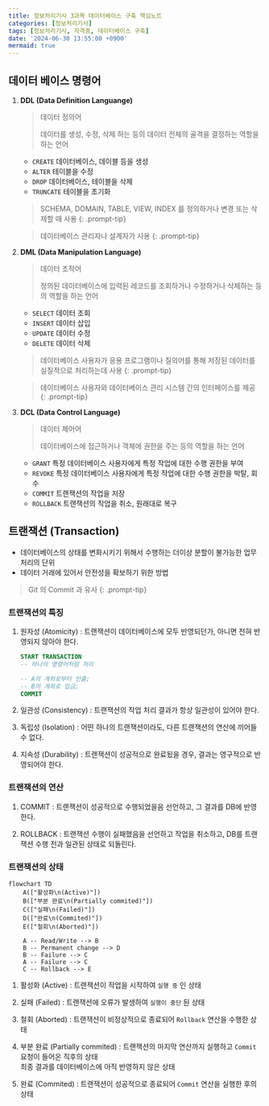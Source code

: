 ```yaml
---
title: 정보처리기사 3과목 데이터베이스 구축 핵심노트
categories: [정보처리기사]
tags: [정보처리기사, 자격증, 데이터베이스 구축]
date: '2024-06-30 13:55:00 +0900'
mermaid: true
---
```


## 데이터 베이스 명령어

1. **DDL (Data Definition Languange)**

   > 데이터 정의어
   >
   > 데이터를 생성, 수정, 삭제 하는 등의 데이터 전체의 골격을 결정하는 역할을 하는 언어

   * `CREATE` 데이터베이스, 데이블 등을 생성
   * `ALTER` 테이블을 수정
   * `DROP` 데이터베이스, 테이블을 삭제
   * `TRUNCATE` 테이블을 초기화

   > SCHEMA, DOMAIN, TABLE, VIEW, INDEX 를 정의하거나 변경 또는 삭제할 때 사용
   {: .prompt-tip}

   > 데이터베이스 관리자나 설계자가 사용
   {: .prompt-tip}

2. **DML (Data Manipulation Language)**

   > 데이터 조작어
   >
   > 정의된 데이터베이스에 입력된 레코드를 조회하거나 수정하거나 삭제하는 등의 역할을 하는 언어

   * `SELECT` 데이터 조회
   * `INSERT` 데이터 삽입
   * `UPDATE` 데이터 수정
   * `DELETE` 데이터 삭제

   > 데이터베이스 사용자가 응용 프로그램이나 질의어를 통해 저장된 데이터를 실질적으로 처리하는데 사용
   {: .prompt-tip}

   > 데이터베이스 사용자와 데이터베이스 관리 시스템 간의 인터페이스를 제공
   {: .prompt-tip}

3. **DCL (Data Control Language)**

   > 데이터 제어어
   >
   > 데이터베이스에 접근하거나 객체에 권한을 주는 등의 역할을 하는 언어

   * `GRANT` 특정 데이터베이스 사용자에게 특정 작업에 대한 수행 권한을 부여
   * `REVOKE` 특정 데이터베이스 사용자에게 특정 작업에 대한 수행 권한을 박탈, 회수
   * `COMMIT` 트랜잭션의 작업을 저장
   * `ROLLBACK` 트랜잭션의 작업을 취소, 원래대로 복구

## 트랜잭션 (Transaction)

* 데이터베이스의 상태를 변화시키기 위해서 수행하는 더이상 분할이 불가능한 업무처리의 단위
* 데이터 거래에 있어서 안전성을 확보하기 위한 방법

> Git 의 Commit 과 유사
{: .prompt-tip}

### 트랜잭션의 특징

1. 원자성 (Atomicity)
   : 트랜잭션이 데이터베이스에 모두 반영되던가, 아니면 전혀 반영되지 않아야 한다.
      ```sql
      START TRANSACTION
      -- 하나의 명령어처럼 처리

      -- A의 계좌로부터 인출;
      -- B의 계좌로 입금;
      COMMIT
      ```

2. 일관성 (Consistency)
   : 트랜잭션의 작업 처리 결과가 항상 일관성이 있어야 한다.

3. 독립성 (Isolation)
   : 어떤 하나의 트랜잭션이라도, 다른 트랜잭션의 연산에 끼어들 수 없다.

4. 지속성 (Durability)
   : 트랜잭션이 성공적으로 완료됬을 경우, 결과는 영구적으로 반영되어야 한다.

### 트랜잭션의 연산

1. COMMIT
   : 트랜잭션이 성공적으로 수행되었을음 선언하고, 그 결과를 DB에 반영한다.

2. ROLLBACK
   : 트랜잭션 수행이 실패했음을 선언하고 작업을 취소하고, DB를 트랜잭션 수행 전과 일관된 상태로 되돌린다.
   
### 트랜잭션의 상태

```mermaid
flowchart TD
    A(["활성화\n(Active)"])
    B(["부분 완료\n(Partially commited)"])
    C(["실패\n(Failed)"])
    D(["완료\n(Commited)"])
    E(["철회\n(Aborted)"])

    A -- Read/Write --> B
    B -- Permanent change --> D
    B -- Failure --> C
    A -- Failure --> C
    C -- Rollback --> E
```

1. 활성화 (Active)
   : 트랜잭션이 작업을 시작하여 `실행 중` 인 상태

2. 실패 (Failed)
   : 트랜잭션에 오류가 발생하여 `실행이 중단` 된 상태

3. 철회 (Aborted)
   : 트랜잭션이 비정상적으로 종료되어 `Rollback` 연산을 수행한 상태

4. 부분 완료 (Partially commited)
   : 트랜잭션의 마지막 연산까지 실행하고 `Commit` 요청이 들어온 직후의 상태  
   최종 결과를 데이터베이스에 아직 반영하지 않은 상태

5. 완료 (Commited)
   : 트랜잭션이 성공적으로 종료되어 `Commit` 연산을 실행한 후의 상태
